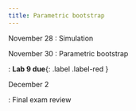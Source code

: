 ```yaml
---
title: Parametric bootstrap
---
```


November 28
: Simulation

November 30
: Parametric bootstrap
  
: **Lab 9 due**{: .label .label-red }
  
December 2

: Final exam review